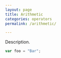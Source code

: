 ```yaml
---
layout: page
title: Arithmetic
categories: operators
permalink: /arithmetic/

---
```


Description.

```js
var foo = "Bar";
```